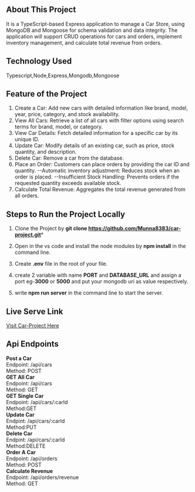 
## About This Project
It is a TypeScript-based Express application to manage a Car Store, using MongoDB and Mongoose for schema validation and data integrity. The application will support CRUD operations for cars and orders, implement inventory management, and calculate total revenue from orders.

## Technology Used
Typescript,Node,Express,Mongodb,Mongoose

## Feature of the Project
1. Create a Car: Add new cars with detailed information like brand, model, year, price, category, and stock availability.
2. View All Cars: Retrieve a list of all cars with filter options using search terms for brand, model, or category.
3. View Car Details: Fetch detailed information for a specific car by its unique ID.
4. Update Car: Modify details of an existing car, such as price, stock quantity, and description.
5. Delete Car: Remove a car from the database.
6. Place an Order: Customers can place orders by providing the car ID and quantity.
--Automatic inventory adjustment: Reduces stock when an order is placed.
--Insufficient Stock Handling: Prevents orders if the requested quantity exceeds available stock.
7. Calculate Total Revenue: Aggregates the total revenue generated from all orders.

## Steps to Run the Project Locally

1. Clone the Project by **git clone https://github.com/Munna8383/car-project.git***

2. Open in the vs code and install the node modules by **npm install** in the command line.

3. Create **.env** file in the root of your file.

4. create 2 variable with name **PORT** and **DATABASE_URL** and assign a port eg-**3000** or **5000** and put your mongodb uri as value respectively.

5. write **npm run server** in the command line to start the server.

## Live Serve Link

[Visit Car-Project Here](https://assignment-2-car-project.vercel.app/)

## Api Endpoints 
**Post a Car** <br>
Endpoint: /api/cars <br>
Method: POST <br>
**GET All Car** <br>
Endpoint: /api/cars  <br>
Method: GET <br>
**GET Single Car**  <br>
Endpoint: /api/cars/:carId <br>
Method:GET <br>
**Update Car** <br>
Endpint: /api/cars/:carId <br>
Method:PUT <br>
**Delete Car** <br>
Endpint: /api/cars/:carId <br>
Method:DELETE <br>
**Order A Car** <br>
Endpoint: /api/orders <br>
Method: POST <br>
**Calculate Revenue** <br>
Endpoint: /api/orders/revenue<br>
Method: GET


